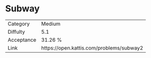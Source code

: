 # Subway

<table>
    <tr>
        <td>Category</td>
        <td>Medium</td>
    </tr>
    <tr>
        <td>Diffulty</td>
        <td>5.1</td>
    </tr>
    <tr>
        <td>Acceptance</td>
        <td>31.26 %</td>
    </tr>
    <tr>
        <td>Link</td>
        <td>https://open.kattis.com/problems/subway2</td>
    </tr>
</table>